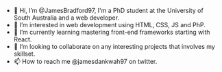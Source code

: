 - 👋 Hi, I’m @JamesBradford97, I'm a PhD student at the University of South Australia and a web developer. 
- 👀 I’m interested in web development using HTML, CSS, JS and PhP.
- 🌱 I’m currently learning mastering front-end frameworks starting with React.
- 💞️ I’m looking to collaborate on any interesting projects that involves my skillset.
- 📫 How to reach me @jamesdankwah97 on twitter.

<!---
JamesBradford97/JamesBradford97 is a ✨ special ✨ repository because its `README.md` (this file) appears on your GitHub profile.
You can click the Preview link to take a look at your changes.
--->
